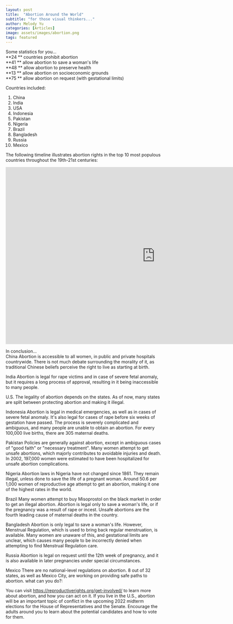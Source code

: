 ```yaml
---
layout: post
title:  "Abortion Around the World"
subtitle: "for those visual thinkers..."
author: Melody Yu
categories: [Articles]
image: assets/images/abortion.png
tags: featured
---
```


Some statistics for you…  
**24 ** countries prohibit abortion    
**41 ** allow abortion to save a woman's life    
**48  ** allow abortion to preserve health    
**13  ** allow abortion on socioeconomic grounds    
**75  ** allow abortion on request (with gestational limits)   
  

Countries included: 
1. China
2. India
3. USA
4. Indonesia
5. Pakistan
6. Nigeria
7. Brazil
8. Bangladesh
9. Russia
10. Mexico
  
    
The following timeline illustrates abortion rights in the top 10 most populous countries throughout the 19th-21st centuries:  
  
<iframe src="https://docs.google.com/presentation/d/e/2PACX-1vTEv-tg-JT7zC_7waxvL0sO9TeqHcFSK5xNngXvZ3hCrg8t2BziNOY4aYye4aY3f-lSME63zcCS-7Wz/embed?start=false&loop=false&delayms=5000" frameborder="0" width="960" height="569" allowfullscreen="true" mozallowfullscreen="true" webkitallowfullscreen="true"></iframe>  
  
In conclusion...  
China
Abortion is accessible to all women, in public and private hospitals countrywide. There is not much debate surrounding the morality of it, as traditional Chinese beliefs perceive the right to live as starting at birth.
  
India
Abortion is legal for rape victims and in case of severe fetal anomaly, but it requires a long process of approval, resulting in it being inaccessible to many people.
  
U.S.
The legality of abortion depends on the states. As of now, many states are split between protecting abortion and making it illegal.
  
Indonesia
Abortion is legal in medical emergencies, as well as in cases of severe fetal anomaly. It's also legal for cases of rape before six weeks of gestation have passed. The process is severely complicated and ambiguous, and many people are unable to obtain an abortion. For every 100,000 live births, there are 305 maternal deaths.
  
Pakistan
Policies are generally against abortion, except in ambiguous cases of "good faith" or "necessary treatment". Many women attempt to get unsafe abortions, which majorly contributes to avoidable injuries and death. In 2002, 197,000 women were estimated to have been hospitalized for unsafe abortion complications.
  
Nigeria
Abortion laws in Nigeria have not changed since 1861. They remain illegal, unless done to save the life of a pregnant woman. Around 50.6 per 1,000 women of reproductive age attempt to get an abortion, making it one of the highest rates in the world.
  
Brazil
Many women attempt to buy Misoprostol on the black market in order to get an illegal abortion. Abortion is legal only to save a woman's life, or if the pregnancy was a result of rape or incest. Unsafe abortions are the fourth leading cause of maternal deaths in the country.
  
Bangladesh
Abortion is only legal to save a woman's life. However, Menstrual Regulation, which is used to bring back regular menstruation, is available. Many women are unaware of this, and gestational limits are unclear, which causes many people to be incorrectly denied when attempting to find Menstrual Regulation care.
  
Russia
Abortion is legal on request until the 12th week of pregnancy, and it is also available in later pregnancies under special circumstances.
  
Mexico
There are no national-level regulations on abortion. 8 out of 32 states, as well as Mexico City, are working on providing safe paths to abortion.
what can you do?:
  
You can visit https://reproductiverights.org/get-involved/ to learn more about abortion, and how you can act on it. If you live in the U.S., abortion will be an important topic of conflict in the upcoming 2022 midterm elections for the House of Representatives and the Senate. Encourage the adults around you to learn about the potential candidates and how to vote for them.
  
